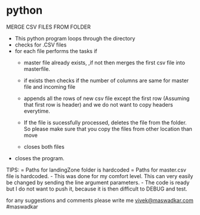 # python

MERGE CSV FILES FROM FOLDER

- This python program loops through the directory
- checks for .CSV files
- for each file performs the tasks if
    - master file already exists, ,if not then merges the first csv file into masterfile.
    - if exists then checks if the number of columns are same for master file and incoming file
    - appends all the rows of new csv file except the first row (Assuming that first row is header) and we do not want to copy headers everytime.

    - If the file is sucessfully processed, deletes the file from the folder. So please make sure that you copy the files from other location than move
    - closes both files
- closes the program.


TIPS:
= Paths for landingZone folder is hardcoded
= Paths for master.csv file is hardcoded.
    - This was done for my comfort level. This can very easily be changed by sending the line argument parameters.
    - The code is ready but I do not want to push it, because it is then difficult to DEBUG and test.

for any suggestions and comments please write me
vivek@maswadkar.com
#maswadkar